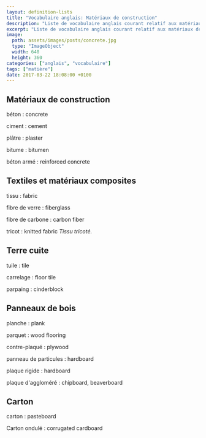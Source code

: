 ```yaml
---
layout: definition-lists
title: "Vocabulaire anglais: Matériaux de construction"
description: "Liste de vocabulaire anglais courant relatif aux matériaux de construction."
excerpt: "Liste de vocabulaire anglais courant relatif aux matériaux de construction."
image:
  path: assets/images/posts/concrete.jpg
  type: "ImageObject"
  width: 640
  height: 360
categories: ["anglais", "vocabulaire"]
tags: ["matière"]
date: 2017-03-22 18:08:00 +0100
---
```


## Matériaux de construction

béton
: concrete

ciment
: cement

plâtre
: plaster

bitume
: bitumen

béton armé
: reinforced concrete


## Textiles et matériaux composites

tissu
: fabric

fibre de verre
: fiberglass

fibre de carbone
: carbon fiber

tricot
: knitted fabric
*Tissu tricoté.*


## Terre cuite

tuile
: tile

carrelage
: floor tile

parpaing
: cinderblock


## Panneaux de bois

planche
: plank

parquet
: wood flooring

contre-plaqué
: plywood

panneau de particules
: hardboard

plaque rigide
: hardboard

plaque d'aggloméré
: chipboard, beaverboard


## Carton

carton
: pasteboard

Carton ondulé
: corrugated cardboard

